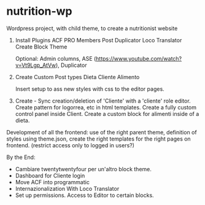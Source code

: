 # nutrition-wp

Wordpress project, with child theme, to create a nutritionist website

1. Install Plugins
   ACF PRO
   Members
   Post Duplicator
   Loco Translator
   Create Block Theme

   Optional: Admin columns, ASE (https://www.youtube.com/watch?v=Vt9Lgp_AtVw), Duplicator

2. Create Custom Post types
   Dieta
   Cliente
   Alimento

   Insert setup to ass new styles with css to the editor pages.

3. Create -
   Sync creation/deletion of 'Cliente' with a 'cliente' role editor.
   Create pattern for logorrea, etc in html templates.
   Create a fully custom control panel inside Client.
   Create a custom block for alimenti inside of a dieta.

Development of all the frontend: use of the right parent theme, definition of styles using theme.json, create the right templates for the right pages on frontend. (restrict access only to logged in users?)

By the End:

- Cambiare twentytwentyfour per un'altro block theme.
- Dashboard for Cliente login
- Move ACF into programmatic
- Internazionalization With Loco Translator
- Set up permissions. Access to Editor to certain blocks.
